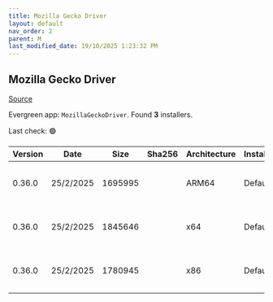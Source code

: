 ```yaml
---
title: Mozilla Gecko Driver
layout: default
nav_order: 2
parent: M
last_modified_date: 19/10/2025 1:23:32 PM
---
```


## Mozilla Gecko Driver

[Source](https://developer.mozilla.org/en-US/docs/Web/WebDriver)

Evergreen app: `MozillaGeckoDriver`. Found **3** installers.

Last check: 🟢

| Version | Date      | Size    | Sha256 | Architecture | InstallerType | Type | URI                                                                                                                                                                                                          |
| ------- | --------- | ------- | ------ | ------------ | ------------- | ---- | ------------------------------------------------------------------------------------------------------------------------------------------------------------------------------------------------------------ |
| 0.36.0  | 25/2/2025 | 1695995 |        | ARM64        | Default       | zip  | [https://github.com/mozilla/geckodriver/releases/download/v0.36.0/geckodriver-v0.36.0-win-aarch64.zip](https://github.com/mozilla/geckodriver/releases/download/v0.36.0/geckodriver-v0.36.0-win-aarch64.zip) |
| 0.36.0  | 25/2/2025 | 1845646 |        | x64          | Default       | zip  | [https://github.com/mozilla/geckodriver/releases/download/v0.36.0/geckodriver-v0.36.0-win64.zip](https://github.com/mozilla/geckodriver/releases/download/v0.36.0/geckodriver-v0.36.0-win64.zip)             |
| 0.36.0  | 25/2/2025 | 1780945 |        | x86          | Default       | zip  | [https://github.com/mozilla/geckodriver/releases/download/v0.36.0/geckodriver-v0.36.0-win32.zip](https://github.com/mozilla/geckodriver/releases/download/v0.36.0/geckodriver-v0.36.0-win32.zip)             |
